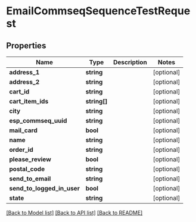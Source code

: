 # EmailCommseqSequenceTestRequest

## Properties
Name | Type | Description | Notes
------------ | ------------- | ------------- | -------------
**address_1** | **string** |  | [optional] 
**address_2** | **string** |  | [optional] 
**cart_id** | **string** |  | [optional] 
**cart_item_ids** | **string[]** |  | [optional] 
**city** | **string** |  | [optional] 
**esp_commseq_uuid** | **string** |  | [optional] 
**mail_card** | **bool** |  | [optional] 
**name** | **string** |  | [optional] 
**order_id** | **string** |  | [optional] 
**please_review** | **bool** |  | [optional] 
**postal_code** | **string** |  | [optional] 
**send_to_email** | **string** |  | [optional] 
**send_to_logged_in_user** | **bool** |  | [optional] 
**state** | **string** |  | [optional] 

[[Back to Model list]](../README.md#documentation-for-models) [[Back to API list]](../README.md#documentation-for-api-endpoints) [[Back to README]](../README.md)


